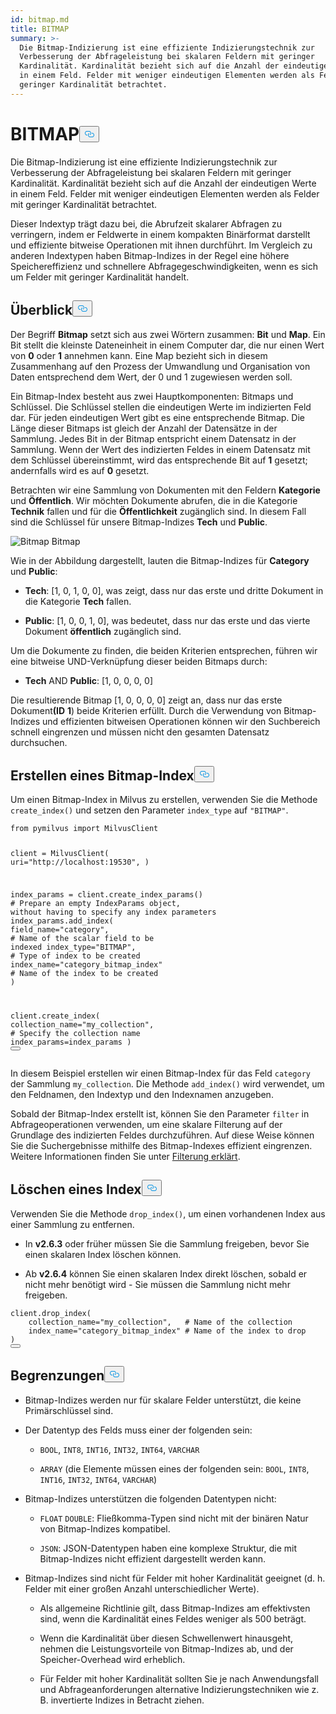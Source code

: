 ```yaml
---
id: bitmap.md
title: BITMAP
summary: >-
  Die Bitmap-Indizierung ist eine effiziente Indizierungstechnik zur
  Verbesserung der Abfrageleistung bei skalaren Feldern mit geringer
  Kardinalität. Kardinalität bezieht sich auf die Anzahl der eindeutigen Werte
  in einem Feld. Felder mit weniger eindeutigen Elementen werden als Felder mit
  geringer Kardinalität betrachtet.
---
```

<h1 id="BITMAP" class="common-anchor-header">BITMAP<button data-href="#BITMAP" class="anchor-icon" translate="no">
      <svg translate="no"
        aria-hidden="true"
        focusable="false"
        height="20"
        version="1.1"
        viewBox="0 0 16 16"
        width="16"
      >
        <path
          fill="#0092E4"
          fill-rule="evenodd"
          d="M4 9h1v1H4c-1.5 0-3-1.69-3-3.5S2.55 3 4 3h4c1.45 0 3 1.69 3 3.5 0 1.41-.91 2.72-2 3.25V8.59c.58-.45 1-1.27 1-2.09C10 5.22 8.98 4 8 4H4c-.98 0-2 1.22-2 2.5S3 9 4 9zm9-3h-1v1h1c1 0 2 1.22 2 2.5S13.98 12 13 12H9c-.98 0-2-1.22-2-2.5 0-.83.42-1.64 1-2.09V6.25c-1.09.53-2 1.84-2 3.25C6 11.31 7.55 13 9 13h4c1.45 0 3-1.69 3-3.5S14.5 6 13 6z"
        ></path>
      </svg>
    </button></h1><p>Die Bitmap-Indizierung ist eine effiziente Indizierungstechnik zur Verbesserung der Abfrageleistung bei skalaren Feldern mit geringer Kardinalität. Kardinalität bezieht sich auf die Anzahl der eindeutigen Werte in einem Feld. Felder mit weniger eindeutigen Elementen werden als Felder mit geringer Kardinalität betrachtet.</p>
<p>Dieser Indextyp trägt dazu bei, die Abrufzeit skalarer Abfragen zu verringern, indem er Feldwerte in einem kompakten Binärformat darstellt und effiziente bitweise Operationen mit ihnen durchführt. Im Vergleich zu anderen Indextypen haben Bitmap-Indizes in der Regel eine höhere Speichereffizienz und schnellere Abfragegeschwindigkeiten, wenn es sich um Felder mit geringer Kardinalität handelt.</p>
<h2 id="Overview" class="common-anchor-header">Überblick<button data-href="#Overview" class="anchor-icon" translate="no">
      <svg translate="no"
        aria-hidden="true"
        focusable="false"
        height="20"
        version="1.1"
        viewBox="0 0 16 16"
        width="16"
      >
        <path
          fill="#0092E4"
          fill-rule="evenodd"
          d="M4 9h1v1H4c-1.5 0-3-1.69-3-3.5S2.55 3 4 3h4c1.45 0 3 1.69 3 3.5 0 1.41-.91 2.72-2 3.25V8.59c.58-.45 1-1.27 1-2.09C10 5.22 8.98 4 8 4H4c-.98 0-2 1.22-2 2.5S3 9 4 9zm9-3h-1v1h1c1 0 2 1.22 2 2.5S13.98 12 13 12H9c-.98 0-2-1.22-2-2.5 0-.83.42-1.64 1-2.09V6.25c-1.09.53-2 1.84-2 3.25C6 11.31 7.55 13 9 13h4c1.45 0 3-1.69 3-3.5S14.5 6 13 6z"
        ></path>
      </svg>
    </button></h2><p>Der Begriff <strong>Bitmap</strong> setzt sich aus zwei Wörtern zusammen: <strong>Bit</strong> und <strong>Map</strong>. Ein Bit stellt die kleinste Dateneinheit in einem Computer dar, die nur einen Wert von <strong>0</strong> oder <strong>1</strong> annehmen kann. Eine Map bezieht sich in diesem Zusammenhang auf den Prozess der Umwandlung und Organisation von Daten entsprechend dem Wert, der 0 und 1 zugewiesen werden soll.</p>
<p>Ein Bitmap-Index besteht aus zwei Hauptkomponenten: Bitmaps und Schlüssel. Die Schlüssel stellen die eindeutigen Werte im indizierten Feld dar. Für jeden eindeutigen Wert gibt es eine entsprechende Bitmap. Die Länge dieser Bitmaps ist gleich der Anzahl der Datensätze in der Sammlung. Jedes Bit in der Bitmap entspricht einem Datensatz in der Sammlung. Wenn der Wert des indizierten Feldes in einem Datensatz mit dem Schlüssel übereinstimmt, wird das entsprechende Bit auf <strong>1</strong> gesetzt; andernfalls wird es auf <strong>0</strong> gesetzt.</p>
<p>Betrachten wir eine Sammlung von Dokumenten mit den Feldern <strong>Kategorie</strong> und <strong>Öffentlich</strong>. Wir möchten Dokumente abrufen, die in die Kategorie <strong>Technik</strong> fallen und für die <strong>Öffentlichkeit</strong> zugänglich sind. In diesem Fall sind die Schlüssel für unsere Bitmap-Indizes <strong>Tech</strong> und <strong>Public</strong>.</p>
<p>
  
   <span class="img-wrapper"> <img translate="no" src="/docs/v2.6.x/assets/bitmap.png" alt="Bitmap" class="doc-image" id="bitmap" />
   </span> <span class="img-wrapper"> <span>Bitmap</span> </span></p>
<p>Wie in der Abbildung dargestellt, lauten die Bitmap-Indizes für <strong>Category</strong> und <strong>Public</strong>:</p>
<ul>
<li><p><strong>Tech</strong>: [1, 0, 1, 0, 0], was zeigt, dass nur das erste und dritte Dokument in die Kategorie <strong>Tech</strong> fallen.</p></li>
<li><p><strong>Public</strong>: [1, 0, 0, 1, 0], was bedeutet, dass nur das erste und das vierte Dokument <strong>öffentlich</strong> zugänglich sind.</p></li>
</ul>
<p>Um die Dokumente zu finden, die beiden Kriterien entsprechen, führen wir eine bitweise UND-Verknüpfung dieser beiden Bitmaps durch:</p>
<ul>
<li><strong>Tech</strong> AND <strong>Public</strong>: [1, 0, 0, 0, 0]</li>
</ul>
<p>Die resultierende Bitmap [1, 0, 0, 0, 0] zeigt an, dass nur das erste Dokument<strong>(ID</strong> <strong>1</strong>) beide Kriterien erfüllt. Durch die Verwendung von Bitmap-Indizes und effizienten bitweisen Operationen können wir den Suchbereich schnell eingrenzen und müssen nicht den gesamten Datensatz durchsuchen.</p>
<h2 id="Create-a-bitmap-index" class="common-anchor-header">Erstellen eines Bitmap-Index<button data-href="#Create-a-bitmap-index" class="anchor-icon" translate="no">
      <svg translate="no"
        aria-hidden="true"
        focusable="false"
        height="20"
        version="1.1"
        viewBox="0 0 16 16"
        width="16"
      >
        <path
          fill="#0092E4"
          fill-rule="evenodd"
          d="M4 9h1v1H4c-1.5 0-3-1.69-3-3.5S2.55 3 4 3h4c1.45 0 3 1.69 3 3.5 0 1.41-.91 2.72-2 3.25V8.59c.58-.45 1-1.27 1-2.09C10 5.22 8.98 4 8 4H4c-.98 0-2 1.22-2 2.5S3 9 4 9zm9-3h-1v1h1c1 0 2 1.22 2 2.5S13.98 12 13 12H9c-.98 0-2-1.22-2-2.5 0-.83.42-1.64 1-2.09V6.25c-1.09.53-2 1.84-2 3.25C6 11.31 7.55 13 9 13h4c1.45 0 3-1.69 3-3.5S14.5 6 13 6z"
        ></path>
      </svg>
    </button></h2><p>Um einen Bitmap-Index in Milvus zu erstellen, verwenden Sie die Methode <code translate="no">create_index()</code> und setzen den Parameter <code translate="no">index_type</code> auf <code translate="no">&quot;BITMAP&quot;</code>.</p>
<pre><code translate="no" class="language-python"><span class="hljs-keyword">from</span> pymilvus <span class="hljs-keyword">import</span> MilvusClient

client = MilvusClient(
    uri=<span class="hljs-string">&quot;http://localhost:19530&quot;</span>,
)

index_params = client.create_index_params() <span class="hljs-comment"># Prepare an empty IndexParams object, without having to specify any index parameters</span>
index_params.add_index(
    field_name=<span class="hljs-string">&quot;category&quot;</span>, <span class="hljs-comment"># Name of the scalar field to be indexed</span>
    index_type=<span class="hljs-string">&quot;BITMAP&quot;</span>, <span class="hljs-comment"># Type of index to be created</span>
    index_name=<span class="hljs-string">&quot;category_bitmap_index&quot;</span> <span class="hljs-comment"># Name of the index to be created</span>
)

client.create_index(
    collection_name=<span class="hljs-string">&quot;my_collection&quot;</span>, <span class="hljs-comment"># Specify the collection name</span>
    index_params=index_params
)
<button class="copy-code-btn"></button></code></pre>
<p>In diesem Beispiel erstellen wir einen Bitmap-Index für das Feld <code translate="no">category</code> der Sammlung <code translate="no">my_collection</code>. Die Methode <code translate="no">add_index()</code> wird verwendet, um den Feldnamen, den Indextyp und den Indexnamen anzugeben.</p>
<p>Sobald der Bitmap-Index erstellt ist, können Sie den Parameter <code translate="no">filter</code> in Abfrageoperationen verwenden, um eine skalare Filterung auf der Grundlage des indizierten Feldes durchzuführen. Auf diese Weise können Sie die Suchergebnisse mithilfe des Bitmap-Indexes effizient eingrenzen. Weitere Informationen finden Sie unter <a href="/docs/de/boolean.md">Filterung erklärt</a>.</p>
<h2 id="Drop-an-index" class="common-anchor-header">Löschen eines Index<button data-href="#Drop-an-index" class="anchor-icon" translate="no">
      <svg translate="no"
        aria-hidden="true"
        focusable="false"
        height="20"
        version="1.1"
        viewBox="0 0 16 16"
        width="16"
      >
        <path
          fill="#0092E4"
          fill-rule="evenodd"
          d="M4 9h1v1H4c-1.5 0-3-1.69-3-3.5S2.55 3 4 3h4c1.45 0 3 1.69 3 3.5 0 1.41-.91 2.72-2 3.25V8.59c.58-.45 1-1.27 1-2.09C10 5.22 8.98 4 8 4H4c-.98 0-2 1.22-2 2.5S3 9 4 9zm9-3h-1v1h1c1 0 2 1.22 2 2.5S13.98 12 13 12H9c-.98 0-2-1.22-2-2.5 0-.83.42-1.64 1-2.09V6.25c-1.09.53-2 1.84-2 3.25C6 11.31 7.55 13 9 13h4c1.45 0 3-1.69 3-3.5S14.5 6 13 6z"
        ></path>
      </svg>
    </button></h2><p>Verwenden Sie die Methode <code translate="no">drop_index()</code>, um einen vorhandenen Index aus einer Sammlung zu entfernen.</p>
<div class="alert note">
<ul>
<li><p>In <strong>v2.6.3</strong> oder früher müssen Sie die Sammlung freigeben, bevor Sie einen skalaren Index löschen können.</p></li>
<li><p>Ab <strong>v2.6.4</strong> können Sie einen skalaren Index direkt löschen, sobald er nicht mehr benötigt wird - Sie müssen die Sammlung nicht mehr freigeben.</p></li>
</ul>
</div>
<pre><code translate="no" class="language-python">client.drop_index(
    collection_name=<span class="hljs-string">&quot;my_collection&quot;</span>,   <span class="hljs-comment"># Name of the collection</span>
    index_name=<span class="hljs-string">&quot;category_bitmap_index&quot;</span> <span class="hljs-comment"># Name of the index to drop</span>
)
<button class="copy-code-btn"></button></code></pre>
<h2 id="Limits" class="common-anchor-header">Begrenzungen<button data-href="#Limits" class="anchor-icon" translate="no">
      <svg translate="no"
        aria-hidden="true"
        focusable="false"
        height="20"
        version="1.1"
        viewBox="0 0 16 16"
        width="16"
      >
        <path
          fill="#0092E4"
          fill-rule="evenodd"
          d="M4 9h1v1H4c-1.5 0-3-1.69-3-3.5S2.55 3 4 3h4c1.45 0 3 1.69 3 3.5 0 1.41-.91 2.72-2 3.25V8.59c.58-.45 1-1.27 1-2.09C10 5.22 8.98 4 8 4H4c-.98 0-2 1.22-2 2.5S3 9 4 9zm9-3h-1v1h1c1 0 2 1.22 2 2.5S13.98 12 13 12H9c-.98 0-2-1.22-2-2.5 0-.83.42-1.64 1-2.09V6.25c-1.09.53-2 1.84-2 3.25C6 11.31 7.55 13 9 13h4c1.45 0 3-1.69 3-3.5S14.5 6 13 6z"
        ></path>
      </svg>
    </button></h2><ul>
<li><p>Bitmap-Indizes werden nur für skalare Felder unterstützt, die keine Primärschlüssel sind.</p></li>
<li><p>Der Datentyp des Felds muss einer der folgenden sein:</p>
<ul>
<li><p><code translate="no">BOOL</code>, <code translate="no">INT8</code>, <code translate="no">INT16</code>, <code translate="no">INT32</code>, <code translate="no">INT64</code>, <code translate="no">VARCHAR</code></p></li>
<li><p><code translate="no">ARRAY</code> (die Elemente müssen eines der folgenden sein: <code translate="no">BOOL</code>, <code translate="no">INT8</code>, <code translate="no">INT16</code>, <code translate="no">INT32</code>, <code translate="no">INT64</code>, <code translate="no">VARCHAR</code>)</p></li>
</ul></li>
<li><p>Bitmap-Indizes unterstützen die folgenden Datentypen nicht:</p>
<ul>
<li><p><code translate="no">FLOAT</code> <code translate="no">DOUBLE</code>: Fließkomma-Typen sind nicht mit der binären Natur von Bitmap-Indizes kompatibel.</p></li>
<li><p><code translate="no">JSON</code>: JSON-Datentypen haben eine komplexe Struktur, die mit Bitmap-Indizes nicht effizient dargestellt werden kann.</p></li>
</ul></li>
<li><p>Bitmap-Indizes sind nicht für Felder mit hoher Kardinalität geeignet (d. h. Felder mit einer großen Anzahl unterschiedlicher Werte).</p>
<ul>
<li><p>Als allgemeine Richtlinie gilt, dass Bitmap-Indizes am effektivsten sind, wenn die Kardinalität eines Feldes weniger als 500 beträgt.</p></li>
<li><p>Wenn die Kardinalität über diesen Schwellenwert hinausgeht, nehmen die Leistungsvorteile von Bitmap-Indizes ab, und der Speicher-Overhead wird erheblich.</p></li>
<li><p>Für Felder mit hoher Kardinalität sollten Sie je nach Anwendungsfall und Abfrageanforderungen alternative Indizierungstechniken wie z. B. invertierte Indizes in Betracht ziehen.</p></li>
</ul></li>
</ul>

